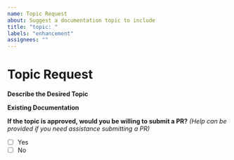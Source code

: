 ```yaml
---
name: Topic Request
about: Suggest a documentation topic to include
title: "topic: "
labels: "enhancement"
assignees: ""
---
```


# Topic Request

**Describe the Desired Topic**

<!-- A clear and concise description of what the missing/desired topic would discuss. -->

**Existing Documentation**

<!-- Do you have any links to documentation/blogs/forums/etc. which discuss this topic to share? -->

**If the topic is approved, would you be willing to submit a PR?**
_(Help can be provided if you need assistance submitting a PR)_

- [ ] Yes
- [ ] No
